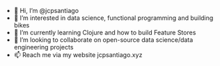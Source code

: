 - 👋 Hi, I’m @jcpsantiago
- 👀 I’m interested in data science, functional programming and building bikes
- 🌱 I’m currently learning Clojure and how to build Feature Stores
- 💞️ I’m looking to collaborate on open-source data science/data engineering projects
- 📫 Reach me via my website jcpsantiago.xyz

<!---
jcpsantiago/jcpsantiago is a ✨ special ✨ repository because its `README.md` (this file) appears on your GitHub profile.
You can click the Preview link to take a look at your changes.
--->
